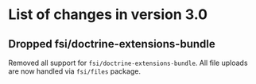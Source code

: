 # List of changes in version 3.0

## Dropped fsi/doctrine-extensions-bundle

Removed all support for `fsi/doctrine-extensions-bundle`. All file uploads are now
handled via `fsi/files` package.

